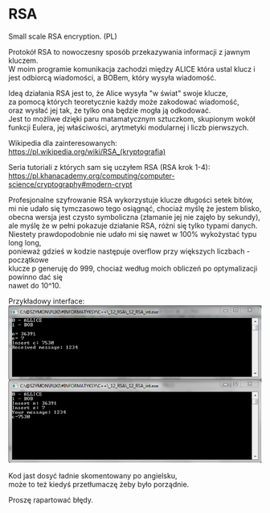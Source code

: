 # RSA
Small scale RSA encryption. (PL)

Protokół RSA to nowoczesny sposób przekazywania informacji z jawnym kluczem.  
W moim programie komunikacja zachodzi między ALICE która ustal klucz i jest odbiorcą wiadomości, a BOBem, który wysyła wiadomość.

Ideą działania RSA jest to, że Alice wysyła "w świat" swoje klucze,  
za pomocą których teoretycznie każdy może zakodować wiadomość,  
oraz wysłać jej tak, że tylko ona będzie mogła ją odkodować.  
Jest to możliwe dzięki paru matamatycznym sztuczkom, skupionym wokół  
funkcji Eulera, jej właściwości, arytmetyki modularnej i liczb pierwszych.  
  
Wikipedia dla zainteresowanych:  
https://pl.wikipedia.org/wiki/RSA_(kryptografia)  
  
Seria tutoriali z których sam się uczyłem RSA (RSA krok 1-4):  
https://pl.khanacademy.org/computing/computer-science/cryptography#modern-crypt  
  
Profesjonalne szyfrowanie RSA wykorzystuje klucze długości setek bitów,  
mi nie udało się tymczasowo tego osiągnąć, chociaż myślę że jestem blisko,  
obecna wersja jest czysto symboliczna (złamanie jej nie zajęło by sekundy),  
ale myślę że w pełni pokazuje działanie RSA, różni się tylko typami danych.  
Niestety prawdopodobnie nie udało mi się nawet w 100% wykożystać typu long long,  
ponieważ gdzieś w kodzie następuje overflow przy większych liczbach - początkowe  
klucze p generuję do 999, chociaż według moich obliczeń po optymalizacji powinno dać się  
nawet do 10^10.  
  
Przykładowy interface:  
![](interface01.PNG)  
  
Kod jast dosyć ładnie skomentowany po angielsku,  
może to też kiedyś przetłumaczę żeby było porządnie.  
  
Proszę rapartować błędy.
